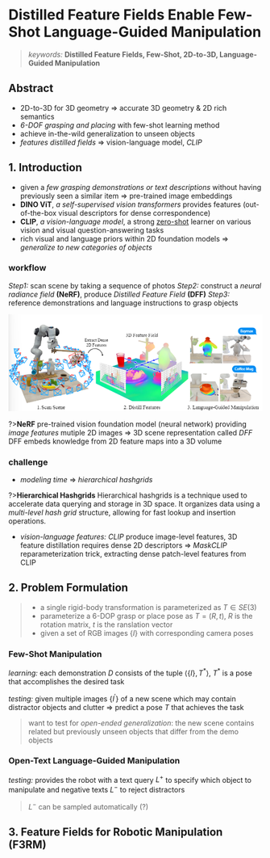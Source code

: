 # Distilled Feature Fields Enable Few-Shot Language-Guided Manipulation

>*keywords:* **Distilled Feature Fields, Few-Shot, 2D-to-3D, Language-Guided Manipulation**

## Abstract

- 2D-to-3D for 3D geometry $\Rightarrow$ accurate 3D geometry & 2D rich semantics
- *6-DOF grasping and placing* with few-shot learning method
- achieve in-the-wild generalization to unseen objects
- *features distilled fields* $\Rightarrow$ vision-language model, *CLIP*

## 1. Introduction

- given a *few grasping demonstrations or text descriptions* without having previously seen a similar item $\Rightarrow$ pre-trained image embeddings
- **DINO ViT**, *a self-supervised vision transformers* provides features (out-of-the-box visual descriptors for dense correspondence)
- **CLIP**, *a vision-language model*, a strong <u>zero-shot</u> learner on various vision and visual question-answering tasks
- rich visual and language priors within 2D foundation models $\Rightarrow$ *generalize to new categories of objects*

### workflow

*Step1:* scan scene by taking a sequence of photos
*Step2:* construct a *neural radiance field* **(NeRF)**, produce *Distilled Feature Field* **(DFF)**
*Step3:* reference demonstrations and language instructions to grasp objects

![alt text](image.png)

?>**NeRF**
pre-trained vision foundation model (neural network) providing *image features*
mutiple 2D images $\Rightarrow$ 3D scene  representation called *DFF*
DFF embeds knowledge from 2D feature maps into a 3D volume

### challenge

- *modeling time* $\Rightarrow$ *hierarchical hashgrids*

?>**Hierarchical Hashgrids**
Hierarchical hashgrids is a technique used to accelerate data querying and storage in 3D space. 
It organizes data using a *multi-level hash grid* structure, allowing for fast lookup and insertion operations.

- *vision-language features:* *CLIP* produce image-level features, 3D feature distillation requires dense 2D descriptors $\Rightarrow$ *MaskCLIP* reparameterization trick, extracting dense patch-level features from CLIP 

## 2. Problem Formulation

>- a single rigid-body transformation is parameterized as ${T} \in {SE(3)}$
>- parameterize a 6-DOP grasp or place pose as ${T} = {(R, t)}$, ${R}$ is the rotation matrix, ${t}$ is the ranslation vector
>- given a set of RGB images $\{ {I} \}$ with corresponding camera poses

### Few-Shot Manipulation

*learning:* each demonstration ${D}$ consists of the tuple $\langle \{ {I} \} , {T}^*\rangle$, ${T}^*$ is a pose that accomplishes the desired task

*testing:* given multiple images $\{ {I}^\prime \}$ of a new scene which may contain distractor objects and clutter $\Rightarrow$ predict a pose ${T}$ that achieves the task

>want to test for *open-ended generalization*: the new scene contains related but previously unseen objects that differ from the demo objects

### Open-Text Language-Guided Manipulation

*testing:* provides the robot with a text query ${L}^+$ to specify which object to manipulate and negative texts ${L}^-$ to reject distractors

>${L}^-$ can be sampled automatically (?)

## 3. Feature Fields for Robotic Manipulation (F3RM)